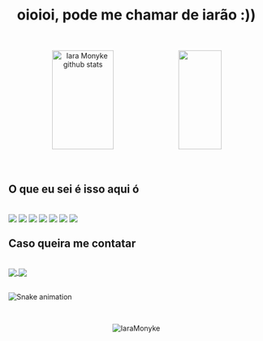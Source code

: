 <h1 align="center">oioioi, pode me chamar de iarão :)) </h1> 

<br>
<br>

<div align="center">  
  <img width="49%" height="195px" src="https://github-readme-stats.vercel.app/api?username=iaramonyke&show_icons=true&count_private=true&hide_border=true&title_color=4515b7&icon_color=7c4ceb&text_color=c8cfd5&bg_color=0d1117" alt="Iara Monyke github stats" /> 
  <img width="41%" height="195px" src="https://github-readme-stats.vercel.app/api/top-langs/?username=iaramonyke&layout=compact&hide_border=true&title_color=4515b7&text_color=f3edee&bg_color=0d1117" />
</div>

<br>
<br>

  <!--  <img src="https://github.com/iaramonyke/iaramonyke/assets/99852137/d00b91f0-9e99-45f8-9ae7-9ddc206842b4" align="right" width="450px"/> -->
  <h2>O que eu sei é isso aqui ó</h2>
   
<div style= "display: inline_block"><br>  
<img align= "center" src= "https://img.shields.io/badge/C%23-5e1093?style=for-the-badge&logo=c-sharp&logoColor=white"/> <img align= "center"src="https://img.shields.io/badge/CSS-1756d3?&style=for-the-badge&logo=css3&logoColor=white" /> <img align= "center" src="https://img.shields.io/badge/Figma-00a809?style=for-the-badge&logo=figma&logoColor=white"/> <img align= "center" src="https://img.shields.io/badge/HTML-e66200?style=for-the-badge&logo=html5&logoColor=white" /> <img align= "center" src="https://img.shields.io/badge/JavaScript-F7DF1E?style=for-the-badge&logo=javascript&logoColor=black"/> <img align= "center" src="https://img.shields.io/badge/Visual_Studio-5C2D91?style=for-the-badge&logo=visual%20studio&logoColor=white"/> <img align= "center" src="https://img.shields.io/badge/Windows-0078D6?style=for-the-badge&logo=windows&logoColor=white"/>
</div>

<h2>Caso queira me contatar</h2>

<div style= "display: inline_block"><br> 
<a href = "mailto:immonyke@gmail.com"><img align= "center" src="https://img.shields.io/badge/-Gmail-%23333?style=for-the-badge&logo=gmail&logoColor=white" target="_blank"</a>
<a href="https://instagram.com/iaramonyke" target="_blank"><img align= "center" src="https://img.shields.io/badge/-Instagram-%23E4405F?style=for-the-badge&logo=instagram&logoColor=white" target="_blank"></a> 
</div>

<br>

 ![Snake animation](https://github.com/iaramonyke/iaramonyke/blob/output/github-contribution-grid-snake.svg) 

<br>

<p align="center"> <img src="https://komarev.com/ghpvc/?username=iaramonyke&label=Profile%20views&color=4515b7&style=background:#3630a3;color:white;" alt="IaraMonyke" /> </p>
  
<br>
